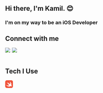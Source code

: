 ## Hi there, I'm Kamil. :blush:

### I'm on my way to be an iOS Developer


## Connect with me

[<img width="22" src="https://unpkg.com/simple-icons@v7/icons/linkedin.svg" align="left" />][linkedin]

[<img width="22" src="https://unpkg.com/simple-icons@v7/icons/instagram.svg" align="left" />][instagram]

<br />
<br />

## Tech I Use

<img src= "https://raw.githubusercontent.com/github/explore/80688e429a7d4ef2fca1e82350fe8e3517d3494d/topics/swift/swift.png" width="25" height="25">

[linkedin]: https://www.linkedin.com/in/kamil-çal-8a03a2121/
[instagram]: https://www.instagram.com/kamilcal/


